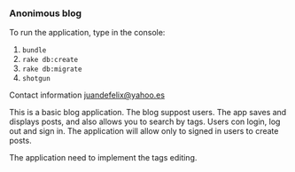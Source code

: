 ### Anonimous blog

To run the application, type in the console:
1. `bundle`  
2. `rake db:create`  
2. `rake db:migrate`  
2. `shotgun`  


Contact information juandefelix@yahoo.es

This is a basic blog application. The blog suppost users. The app saves and displays posts, and also allows you to search by tags. Users con login, log out and sign in. The application will allow only to signed in users to create posts.

The application need to implement the tags editing.
